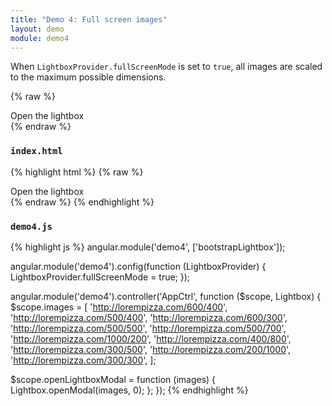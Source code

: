 ```yaml
---
title: "Demo 4: Full screen images"
layout: demo
module: demo4
---
```


When `LightboxProvider.fullScreenMode` is set to `true`, all images are scaled to the maximum possible dimensions.

{% raw %}
<div ng-controller="AppCtrl">
  <a ng-click="openLightboxModal(images)" class="btn btn-lg btn-success">
    Open the lightbox
  </a>
</div>
{% endraw %}

### `index.html`

{% highlight html %}
{% raw %}
<div ng-controller="AppCtrl">
  <a ng-click="openLightboxModal(images)" class="btn btn-lg btn-success">
    Open the lightbox
  </a>
</div>
{% endraw %}
{% endhighlight %}

### `demo4.js`

{% highlight js %}
angular.module('demo4', ['bootstrapLightbox']);

angular.module('demo4').config(function (LightboxProvider) {
  LightboxProvider.fullScreenMode = true;
});

angular.module('demo4').controller('AppCtrl', function ($scope, Lightbox) {
  $scope.images = [
    'http://lorempizza.com/600/400',
    'http://lorempizza.com/500/400',
    'http://lorempizza.com/600/300',
    'http://lorempizza.com/500/500',
    'http://lorempizza.com/500/700',
    'http://lorempizza.com/1000/200',
    'http://lorempizza.com/400/800',
    'http://lorempizza.com/300/500',
    'http://lorempizza.com/200/1000',
    'http://lorempizza.com/300/300',
  ];

  $scope.openLightboxModal = function (images) {
    Lightbox.openModal(images, 0);
  };
});
{% endhighlight %}
